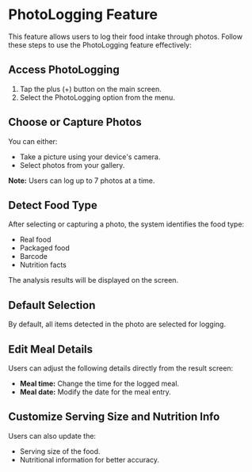 # PhotoLogging Feature

This feature allows users to log their food intake through photos. Follow these steps to use the PhotoLogging feature effectively:

## Access PhotoLogging

1. Tap the plus (+) button on the main screen.
2. Select the PhotoLogging option from the menu.

## Choose or Capture Photos

You can either:

- Take a picture using your device's camera.
- Select photos from your gallery.

**Note:** Users can log up to 7 photos at a time.

## Detect Food Type

After selecting or capturing a photo, the system identifies the food type:

- Real food
- Packaged food
- Barcode
- Nutrition facts

The analysis results will be displayed on the screen.

## Default Selection

By default, all items detected in the photo are selected for logging.

## Edit Meal Details

Users can adjust the following details directly from the result screen:

- **Meal time:** Change the time for the logged meal.
- **Meal date:** Modify the date for the meal entry.

## Customize Serving Size and Nutrition Info

Users can also update the:

- Serving size of the food.
- Nutritional information for better accuracy.
